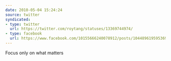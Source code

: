 ```yaml
---
date: 2010-05-04 15:24:24
source: twitter
syndicated:
- type: twitter
  url: https://twitter.com/roytang/statuses/13369744974/
- type: facebook
  url: https://www.facebook.com/10155666240078912/posts/104489619595369
---
```


Focus only on what matters